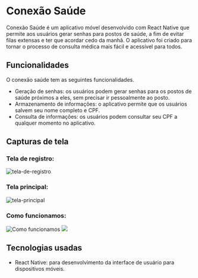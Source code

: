 # Conexão Saúde

Conexão Saúde é um aplicativo móvel desenvolvido com React Native que permite aos usuários gerar senhas para postos de saúde, a fim de evitar filas extensas e ter que acordar cedo da manhã. O aplicativo foi criado para tornar o processo de consulta médica mais fácil e acessível para todos.

## Funcionalidades

O conexão saúde tem as seguintes funcionalidades.

- Geração de senhas: os usuários podem gerar senhas para os postos de saúde próximos a eles, sem precisar ir pessoalmente ao posto.
- Armazenamento de informações: o aplicativo permite que os usuários salvem seu nome completo e CPF.
- Consulta de informações: os usuários podem consultar seu CPF a qualquer momento no aplicativo.

## Capturas de tela

### Tela de registro:

![tela-de-registro](https://user-images.githubusercontent.com/102876176/232599306-d2d13ea7-03bd-4329-821d-cc795b6ed3ff.png)

### Tela principal:

![tela-principal](https://user-images.githubusercontent.com/102876176/232600196-2df704df-c23b-4ab2-8b09-9c67b8931977.png)

### Como funcionamos:

![Como funcionamos](https://i.imgur.com/9mFr5mx)
![](https://i.imgur.com/9kE2aTj)

## Tecnologias usadas

- React Native: para desenvolvimento da interface de usuário para dispositivos móveis.
